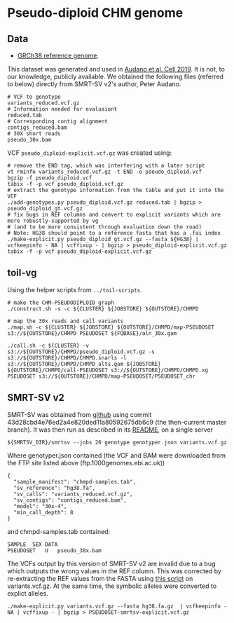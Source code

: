 # Pseudo-diploid CHM genome

## Data

- [GRCh38 reference genome](http://hgdownload.soe.ucsc.edu/goldenPath/hg38/bigZips/hg38.fa.gz).

This dataset was generated and used in [Audano et al. Cell 2019](https://doi.org/10.1016/j.cell.2018.12.019).
It is not, to our knowledge, publicly available. 
We obtained the following files (referred to below) directly from SMRT-SV v2's author, Peter Audano.

```
# VCF to genotype
variants_reduced.vcf.gz
# Information needed for evaluaiont
reduced.tab
# Corresponding contig alignment
contigs_reduced.bam
# 30X short reads
pseudo_30x.bam
```

VCF `pseudo_diploid-explicit.vcf.gz` was created using:

```
# remove the END tag, which was interfering with a later script
vt rminfo variants_reduced.vcf.gz -t END -o pseudo_diploid.vcf
bgzip -f pseudo_diploid.vcf
tabix -f -p vcf pseudo_diploid.vcf.gz
# extract the genotype information from the table and put it into the VCF
./add-genotypes.py pseudo_diploid.vcf.gz reduced.tab | bgzip > pseudo_diploid_gt.vcf.gz
# fix bugs in REF columns and convert to explicit variants which are more robustly-supported by vg
# (and to be more consistent through evaluation down the road)
# Note: HG38 should point to a reference fasta that has a .fai index
./make-explicit.py pseudo_diploid_gt.vcf.gz --fasta ${HG38} | vcfkeepinfo - NA | vcffixup - | bgzip > pseudo_diploid-explicit.vcf.gz
tabix -f -p vcf pseudo_diploid-explicit.vcf.gz
```
## toil-vg

Using the helper scripts from `../toil-scripts`.

```
# make the CHM-PSEUDODIPLOID graph
./construct.sh -s -c ${CLUSTER} ${JOBSTORE} ${OUTSTORE}/CHMPD

# map the 30x reads and call variants
./map.sh -c ${CLUSTER} ${JOBSTORE} ${OUTSTORE}/CHMPD/map-PSEUDOSET s3://${OUTSTORE}/CHMPD PSEUDOSET ${FQBASE}/aln_30x.gam

./call.sh -c ${CLUSTER} -v s3://${OUTSTORE}/CHMPD/pseudo_diploid.vcf.gz -s s3://${OUTSTORE}/CHMPD/CHMPD.snarls -l s3://${OUTSTORE}/CHMPD/CHMPD_alts.gam ${JOBSTORE} ${OUTSTORE}/CHMPD/call-PSEUDOSET s3://${OUTSTORE}/CHMPD/CHMPD.xg PSEUDOSET s3://${OUTSTORE}/CHMPD/map-PSEUDOSET/PSEUDOSET_chr
```

## SMRT-SV v2

SMRT-SV was obtained from [github](https://github.com/EichlerLab/smrtsv2) using commit 43d28cbd4e76ed2a4e820ded11a80592675db6c9 (the then-current master branch).
It was then run as described in its [README](https://github.com/EichlerLab/smrtsv2/blob/master/GENOTYPE.md), on a single server
```
${SMRTSV_DIR}/smrtsv --jobs 20 genotype genotyper.json variants.vcf.gz

```
Where genotyper.json contained (the VCF and BAM were downloaded from the FTP site listed above (ftp.1000genomes.ebi.ac.uk))
```
{
  "sample_manifest": "chmpd-samples.tab",
  "sv_reference": "hg38.fa",
  "sv_calls": "variants_reduced.vcf.gz",
  "sv_contigs": "contigs_reduced.bam",
  "model": "30x-4",
  "min_call_depth": 8
}
```

and chmpd-samples.tab contained:
```
SAMPLE	SEX	DATA
PSEUDOSET	U	pseudo_30x.bam
```

The VCFs output by this version of SMRT-SV v2 are invalid due to a bug which outputs the wrong values in the REF column.  This was corrected by re-extracting the REF values from the FASTA using [this script](https://github.com/vgteam/sv-genotyping-paper/blob/master/human/chmpd/make-explicit.py) on variants.vcf.gz.  At the same time, the symbolic alleles were converted to explict alleles.  

```
./make-explicit.py variants.vcf.gz --fasta hg38.fa.gz  | vcfkeepinfo - NA | vcffixup - | bgzip > PSEUDOSET-smrtsv-explicit.vcf.gz
```
